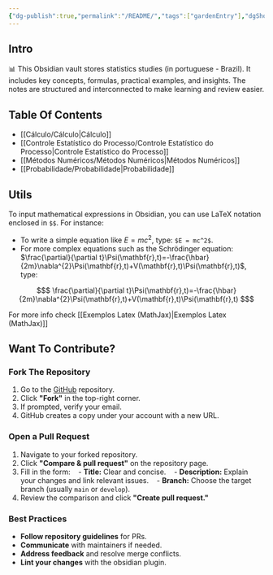 ```yaml
---
{"dg-publish":true,"permalink":"/README/","tags":["gardenEntry"],"dgShowLocalGraph":true,"created":"2025-05-20T13:30:13.857-03:00"}
---
```



## Intro

📊 This Obsidian vault stores statistics studies (in portuguese - Brazil). It includes key concepts, formulas, practical examples, and insights. The notes are structured and interconnected to make learning and review easier.

## Table Of Contents

- [[Cálculo/Cálculo\|Cálculo]]
- [[Controle Estatístico do Processo/Controle Estatístico do Processo\|Controle Estatístico do Processo]]
- [[Métodos Numéricos/Métodos Numéricos\|Métodos Numéricos]]
- [[Probabilidade/Probabilidade\|Probabilidade]]

## Utils

To input mathematical expressions in Obsidian, you can use LaTeX notation enclosed in `$$`. For instance:

- To write a simple equation like $E = mc^2$, type: `$E = mc^2$`.
- For more complex equations such as the Schrödinger equation:
	$\frac{\partial}{\partial t}\Psi(\mathbf{r},t)=-\frac{\hbar}{2m}\nabla^{2}\Psi(\mathbf{r},t)+V(\mathbf{r},t)\Psi(\mathbf{r},t)$, type:

```math
$
\frac{\partial}{\partial t}\Psi(\mathbf{r},t)=-\frac{\hbar}{2m}\nabla^{2}\Psi(\mathbf{r},t)+V(\mathbf{r},t)\Psi(\mathbf{r},t)
$
```

For more info check [[Exemplos Latex (MathJax)\|Exemplos Latex (MathJax)]]

## Want To Contribute?

### Fork The Repository

1. Go to the [GitHub](https://github.com/luabagg/obsidian-statistics-vault) repository.  
2. Click **"Fork"** in the top-right corner.  
3. If prompted, verify your email.  
4. GitHub creates a copy under your account with a new URL.  

### Open a Pull Request

1. Navigate to your forked repository.  
2. Click **"Compare & pull request"** on the repository page.  
3. Fill in the form:
   - **Title:** Clear and concise.
   - **Description:** Explain your changes and link relevant issues.
   - **Branch:** Choose the target branch (usually `main` or `develop`).
4. Review the comparison and click **"Create pull request."**  

### Best Practices

- **Follow repository guidelines** for PRs.  
- **Communicate** with maintainers if needed.  
- **Address feedback** and resolve merge conflicts.
- **Lint your changes** with the obsidian plugin.
